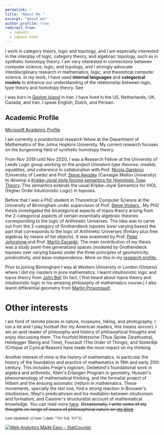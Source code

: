 ```yaml
---
permalink: /
title: "About Me "
excerpt: "About me"
author_profile: true
redirect_from: 
  - /about/
  - /about.html
---
```



I work in category theory, logic and topology, and I am especially interested in the interplay of logic, category theory, and algebraic topology, such as in synthetic homotopy theory. I am very interested in connections between computer science, logic, and topology, and I strongly advocate interdisciplinary research in mathematics, logic, and theoretical computer science. In my work, I have used __internal languages__ and __categorical models__  to enhance our understanding of the relationship between logic, type theory and homotopy theory. See 

I was born in [Qeshm Island](https://en.wikipedia.org/wiki/Qeshm_Island) in Iran. I have lived in the US, Netherlands, UK, Canada, and Iran. I speak English, Dutch, and Persian. 	


## Academic Profile

[Microsoft Academic Profile](https://academic.microsoft.com/profile/h510f1e7-fe1i-46jj-9fgg-71ieeg664740/SinaHazratpour/publication/search?q=Sina%20Hazratpour&qe=%2540%2540%2540USER.PUBLICATIONS%253Dd510b1a7-ba1e-46ff-9bcc-71eaac664740&f=&orderBy=0)

I am currently a postdoctoral research fellow at the Department of Mathematics of the Johns Hopkins University. My current research focuses on the burgeoning field of synthetic homotopy theory. 

From Nov 2019 until Nov 2020, I was a Research Fellow at the University of Leeds Logic group working on the project <em>Univalent type theories: models, equalities, and coherence</em> in collaboration with Prof. <a href="http://www1.maths.leeds.ac.uk/~pmtng/" target ="_blank"> Nicola Gambino </a>  (University of Leeds) and Prof. <a href="http://www.contrib.andrew.cmu.edu/~awodey/" target ="_blank">Steve Awodey</a> (Carnegie Mellon University) to develop a [Kripke-Joyal style forcing semantics for Homotopy Type Theory](/publication/2021-10-07-kripke-joyal-semantics-for-HoTT). This semantics extends the usual Kripke-Joyal Semantics for IHOL (Higher Order Intuitionistic Logic) in toposes. 

<!-- Here is my page at Leeds: https://eps.leeds.ac.uk/maths/staff/6531/dr-sina-hazratpour -->

Before that I was a PhD student in Theoretical Computer Science at the University of Birmingham under supervision of Prof. <a href="https://www.cs.bham.ac.uk/~sjv/" target ="_blank"> Steve Vickers </a>. My PhD thesis investigated the bicategorical aspects of topos theory arising from the 2-categorical aspects of certain essentially algebraic theories corresponding to the logic of Arithmetic Universes. The idea was to carve out from the 2-category of Grothendieck toposes (over varying bases) the part that corresponds to the logic of Arithmetic Universes (finitary plus free algebras by means of list objects). It was examined by Prof. <a href="https://www.dpmms.cam.ac.uk/person/ptj1000" target ="_blank">  Peter Johnstone </a> and Prof. <a href="https://www.cs.bham.ac.uk/~mhe/" target ="_blank">  Martín Escardó</a>. The main contribution of my thesis was a study point-free generalized spaces (modeled by Grothendieck toposes over varying bases) under the three principles of <em>geometricity, predicativity, and base-independence</em>. More on this in my <a href="/research/" target="_blank">research profile.</a>

Prior to joining Birmingham I was at Western University in London (Ontario) where I did my masters in pure mathematics. I learnt intuitionistic logic and topos theory from <a href="https://www.uwo.ca/philosophy/people/bell.html" target="_blank">John Bell</a> (In fact, I first heard about topos theory and intuitionistic logic in his amazing philosophy of mathematics course.) I also learnt differential geometry from <a href="http://www-home.math.uwo.ca/~mpinson/" target="_blank">Martin Pinsonnault</a>. 



Other interests 
======

I am fond of remote places in nature, museums, hiking, and photography. I run a lot and I play football (for my American readers, this means soccer). I am an avid reader of philosophy and history of philosophical thoughts and enjoy discussing them. The fourfold Nietzsche (Thus Spoke Zarathustra), Heidegger (Being and Time), Foucault (The Order of Things), and Sloterdijk (Critique of Cynical Reason) have made the most impact on my thinking.  

Another interest of mine is the history of mathematics, in particular the history of the foundation and practice of mathematics in 19th and early 20th century. This includes Frege's logicism, Dedekind's foundational work in algebra and arithmetic, Klein's Erlangen Program in geometry, Husserl's phenomenology of mathematical thinking, and the formalist project of Hilbert and the ensuing axiomatic (re)turn in mathematics. These movements, specially the last one, find a strong reaction in Brouwer's intuitionism, Weyl's predicativism and his mediation between intuitionism and formalism, and Cassirer's structuralist account of mathematical knowledge. You can read more [here](https://sinhp.github.io/links/#phil-math:reading-list). <strike>Occasionally, I write some of my thoughts on range of issues of philosophical nature on <a href="/year-archive">my blog</a></strike>. 

 
<div class="footer-col footer-col-3">
      <small>
        <em>Last Updated:</em> {{'now' | date: "%h %d, %Y"}}
        </small>        
</div>

<!-- Default Statcounter code for Github page
https://sinhp.github.io/ -->
<script type="text/javascript">
var sc_project=11670804; 
var sc_invisible=0; 
var sc_security="f1158054"; 
var scJsHost = (("https:" == document.location.protocol) ?
"https://secure." : "http://www.");
document.write("<sc"+"ript type='text/javascript' src='" +
scJsHost+
"statcounter.com/counter/counter.js'></"+"script>");
</script>
<noscript><div class="statcounter"><a title="Web Analytics
Made Easy - StatCounter" href="http://statcounter.com/"
target="_blank"><img class="statcounter"
src="//c.statcounter.com/11670804/0/f1158054/0/" alt="Web
Analytics Made Easy - StatCounter"></a></div></noscript>
<!-- End of Statcounter Code -->


